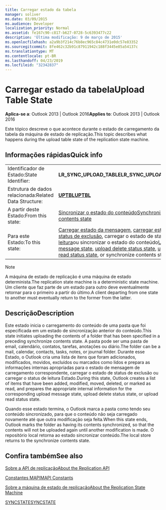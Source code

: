 ```yaml
---
title: Carregar estado da tabela
manager: soliver
ms.date: 03/09/2015
ms.audience: Developer
localization_priority: Normal
ms.assetid: fe167c90-c817-b627-0728-5c6393477c22
description: 'Última modificação: 9 de março de 2015'
ms.openlocfilehash: a2a9b3f214c76b8ec965c84c4731e0dc57e83352
ms.sourcegitcommit: 8fe462c32b91c87911942c188f3445e85a54137c
ms.translationtype: MT
ms.contentlocale: pt-BR
ms.lasthandoff: 04/23/2019
ms.locfileid: "32342837"
---
```

# <a name="upload-table-state"></a><span data-ttu-id="7e420-103">Carregar estado da tabela</span><span class="sxs-lookup"><span data-stu-id="7e420-103">Upload Table State</span></span>

  
  
<span data-ttu-id="7e420-104">**Aplica-se a**: Outlook 2013 | Outlook 2016</span><span class="sxs-lookup"><span data-stu-id="7e420-104">**Applies to**: Outlook 2013 | Outlook 2016</span></span> 
  
 <span data-ttu-id="7e420-105">Este tópico descreve o que acontece durante o estado de carregamento da tabela da máquina de estado de replicação.</span><span class="sxs-lookup"><span data-stu-id="7e420-105">This topic describes what happens during the upload table state of the replication state machine.</span></span> 
  
## <a name="quick-info"></a><span data-ttu-id="7e420-106">Informações rápidas</span><span class="sxs-lookup"><span data-stu-id="7e420-106">Quick info</span></span>

|||
|:-----|:-----|
|<span data-ttu-id="7e420-107">Identificador de Estado:</span><span class="sxs-lookup"><span data-stu-id="7e420-107">State Identifier:</span></span>  <br/> |<span data-ttu-id="7e420-108">**LR_SYNC_UPLOAD_TABLE**</span><span class="sxs-lookup"><span data-stu-id="7e420-108">**LR_SYNC_UPLOAD_TABLE**</span></span> <br/> |
|<span data-ttu-id="7e420-109">Estrutura de dados relacionada:</span><span class="sxs-lookup"><span data-stu-id="7e420-109">Related Data Structure:</span></span>  <br/> |<span data-ttu-id="7e420-110">**[UPTBL](uptbl.md)**</span><span class="sxs-lookup"><span data-stu-id="7e420-110">**[UPTBL](uptbl.md)**</span></span> <br/> |
|<span data-ttu-id="7e420-111">A partir deste Estado:</span><span class="sxs-lookup"><span data-stu-id="7e420-111">From this state:</span></span>  <br/> |[<span data-ttu-id="7e420-112">Sincronizar o estado do conteúdo</span><span class="sxs-lookup"><span data-stu-id="7e420-112">Synchronize contents state</span></span>](synchronize-contents-state.md) <br/> |
|<span data-ttu-id="7e420-113">Para este Estado:</span><span class="sxs-lookup"><span data-stu-id="7e420-113">To this state:</span></span>  <br/> |<span data-ttu-id="7e420-114">[Carregar estado da mensagem](upload-message-state.md), [carregar estado de status de exclusão](upload-delete-status-state.md), carregar o estado de status de [leitura](upload-read-status-state.md)ou sincronizar o estado do conteúdo</span><span class="sxs-lookup"><span data-stu-id="7e420-114">[Upload message state](upload-message-state.md), [upload delete status state](upload-delete-status-state.md), [upload read status state](upload-read-status-state.md), or synchronize contents state</span></span>  <br/> |
   
> [!NOTE]
> <span data-ttu-id="7e420-115">A máquina de estado de replicação é uma máquina de estado determinista.</span><span class="sxs-lookup"><span data-stu-id="7e420-115">The replication state machine is a deterministic state machine.</span></span> <span data-ttu-id="7e420-116">Um cliente que faz parte de um estado para outro deve eventualmente retornar para o primeiro a partir do último.</span><span class="sxs-lookup"><span data-stu-id="7e420-116">A client departing from one state to another must eventually return to the former from the latter.</span></span> 
  
## <a name="description"></a><span data-ttu-id="7e420-117">Descrição</span><span class="sxs-lookup"><span data-stu-id="7e420-117">Description</span></span>

<span data-ttu-id="7e420-118">Este estado inicia o carregamento do conteúdo de uma pasta que foi especificada em um estado de sincronização anterior do conteúdo.</span><span class="sxs-lookup"><span data-stu-id="7e420-118">This state initiates uploading the contents of a folder that has been specified in a preceding synchronize contents state.</span></span> <span data-ttu-id="7e420-119">A pasta pode ser uma pasta de email, calendário, contatos, tarefas, anotações ou diário.</span><span class="sxs-lookup"><span data-stu-id="7e420-119">The folder can be a mail, calendar, contacts, tasks, notes, or journal folder.</span></span> <span data-ttu-id="7e420-120">Durante esse Estado, o Outlook cria uma lista de itens que foram adicionados, modificados, movidos, excluídos ou marcados como lidos e prepara as informações internas apropriadas para o estado de mensagem de carregamento correspondente, carregar o estado de status de exclusão ou carregar o status de leitura Estado.</span><span class="sxs-lookup"><span data-stu-id="7e420-120">During this state, Outlook creates a list of items that have been added, modified, moved, deleted, or marked as read, and prepares the appropriate internal information for the corresponding upload message state, upload delete status state, or upload read status state.</span></span>
  
<span data-ttu-id="7e420-121">Quando esse estado termina, o Outlook marca a pasta como tendo seu conteúdo sincronizado, para que o conteúdo não seja carregado novamente até que outra modificação seja feita.</span><span class="sxs-lookup"><span data-stu-id="7e420-121">When this state ends, Outlook marks the folder as having its contents synchronized, so that the contents will not be uploaded again until another modification is made.</span></span> <span data-ttu-id="7e420-122">O repositório local retorna ao estado sincronizar conteúdo.</span><span class="sxs-lookup"><span data-stu-id="7e420-122">The local store returns to the synchronize contents state.</span></span>
  
## <a name="see-also"></a><span data-ttu-id="7e420-123">Confira também</span><span class="sxs-lookup"><span data-stu-id="7e420-123">See also</span></span>



[<span data-ttu-id="7e420-124">Sobre a API de replicação</span><span class="sxs-lookup"><span data-stu-id="7e420-124">About the Replication API</span></span>](about-the-replication-api.md)
  
[<span data-ttu-id="7e420-125">Constantes MAPI</span><span class="sxs-lookup"><span data-stu-id="7e420-125">MAPI Constants</span></span>](mapi-constants.md)
  
[<span data-ttu-id="7e420-126">Sobre a máquina de estado de replicação</span><span class="sxs-lookup"><span data-stu-id="7e420-126">About the Replication State Machine</span></span>](about-the-replication-state-machine.md)
  
[<span data-ttu-id="7e420-127">SYNCSTATE</span><span class="sxs-lookup"><span data-stu-id="7e420-127">SYNCSTATE</span></span>](syncstate.md)

